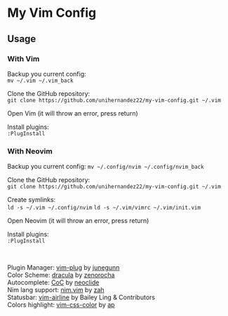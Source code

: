 # My Vim Config

## Usage
### With Vim
Backup you current config:  
`mv ~/.vim ~/.vim_back`

Clone the GitHub repository:  
`git clone https://github.com/unihernandez22/my-vim-config.git ~/.vim`

Open Vim (it will throw an error, press return)

Install plugins:  
`:PlugInstall`

### With Neovim
Backup you current config: 
`mv ~/.config/nvim ~/.config/nvim_back`

Clone the GitHub repository:  
`git clone https://github.com/unihernandez22/my-vim-config.git ~/.vim`

Create symlinks:  
`ld -s ~/.vim ~/.config/nvim`
`ld -s ~/.vim/vimrc ~/.vim/init.vim`

Open Neovim (it will throw an error, press return)

Install plugins:  
`:PlugInstall`


<br>

Plugin Manager: [vim-plug](https://github.com/junegunn/vim-plug) by [junegunn](https://github.com/junegunn)  
Color Scheme: [dracula](https://github.com/dracula/vim) by [zenorocha](https://github.com/zenorocha)  
Autocomplete: [CoC](https://github.com/neoclide/coc.nvim) by [neoclide](https://github.com/neoclide)  
Nim lang support: [nim.vim](https://github.com/zah/nim.vim) by [zah](https://github.com/zah)  
Statusbar: [vim-airline](https://github.com/vim-airline/vim-airline/) by Bailey Ling & Contributors  
Colors highlight: [vim-css-color](https://github.com/ap/vim-css-color) by [ap](https://github.com/ap)  

